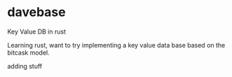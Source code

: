 # davebase
Key Value DB in rust

Learning rust, want to try implementing a key value data base based on the bitcask model.

adding stuff
